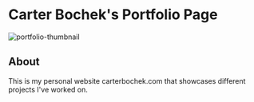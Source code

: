 # Carter Bochek's Portfolio Page

![portfolio-thumbnail](https://user-images.githubusercontent.com/80474608/196475322-7ac77a8b-5266-4019-8949-8800cd253608.png)

## About
This is my personal website carterbochek.com that showcases different projects I've worked on. 

